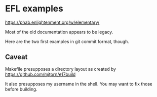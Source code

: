 EFL examples
============

https://phab.enlightenment.org/w/elementary/

Most of the old documentation appears to be legacy.

Here are the two first examples in git commit format, though.

Caveat
------

Makefile presupposes a directory layout as created by https://github.com/mjtorn/e17build

It also presupposes my username in the shell. You may want to fix those before building.

